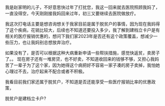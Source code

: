 


我是赵家明的儿子，不好意思快过年了打扰您，我这一回来就去医院照顾我妈了，一直没得空，今天刚刚接我妈回来过年，初三又要继续去医院做放疗。 

我这次打电话主要是想咨询想关于我家目前是属于脱贫户的事情，因为现在我妈得了这个疾病，花销比较大，后续也不知道还要投入多少，我了解到建档立卡户是有相关的医疗报销优惠的，想问下我们家2023年是否还有这个政策覆盖，想减少一些压力，也让我妈别总想放弃治疗。

如果没有了，是否可以根据这种大病重新申请一些帮扶措施，感觉快返贫，卖房子了。。
现在房子还有一堆房贷，也不好卖，不知道收回来的钱够不够，又担心我妈苦了一辈子为了这个家，因为她得这个病把好不容易一家子凑的房子卖掉，我怕她心理过不去，治疗起来不配合或者不积极。

我看目前我们家还属于脱贫户，不知道是否还能享受一些医疗报销比率的优惠政策，

脱贫户是建档立卡户?